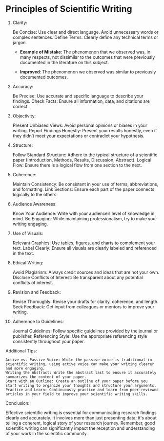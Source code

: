 # Principles of Scientific Writing

1. Clarity:

    Be Concise: Use clear and direct language. Avoid unnecessary words or complex sentences.
    Define Terms: Clearly define any technical terms or jargon.

   - **Example of Mistake**: The phenomenon that we observed was, in many respects, not dissimilar to the outcomes that were previously documented in the literature on this subject.

   - **Improved**: The phenomenon we observed was similar to previously documented outcomes.


3. Accuracy:

    Be Precise: Use accurate and specific language to describe your findings.
    Check Facts: Ensure all information, data, and citations are correct.

4. Objectivity:

    Present Unbiased Views: Avoid personal opinions or biases in your writing.
    Report Findings Honestly: Present your results honestly, even if they didn’t meet your expectations or contradict your hypothesis.

5. Structure:

    Follow Standard Structure: Adhere to the typical structure of a scientific paper (Introduction, Methods, Results, Discussion, Abstract).
    Logical Flow: Ensure there is a logical flow from one section to the next.

6. Coherence:

    Maintain Consistency: Be consistent in your use of terms, abbreviations, and formatting.
    Link Sections: Ensure each part of the paper connects logically to the others.

7. Audience Awareness:

    Know Your Audience: Write with your audience’s level of knowledge in mind.
    Be Engaging: While maintaining professionalism, try to make your writing engaging.

8. Use of Visuals:

    Relevant Graphics: Use tables, figures, and charts to complement your text.
    Label Clearly: Ensure all visuals are clearly labeled and referenced in the text.

9. Ethical Writing:

    Avoid Plagiarism: Always credit sources and ideas that are not your own.
    Disclose Conflicts of Interest: Be transparent about any potential conflicts of interest.

10. Revision and Feedback:

    Revise Thoroughly: Revise your drafts for clarity, coherence, and length.
    Seek Feedback: Get input from colleagues or mentors to improve your writing.

11. Adherence to Guidelines:

    Journal Guidelines: Follow specific guidelines provided by the journal or publisher.
    Referencing Style: Use the appropriate referencing style consistently throughout your paper.

Additional Tips:

    Active vs. Passive Voice: While the passive voice is traditional in scientific writing, using active voice can make your writing clearer and more engaging.
    Writing the Abstract: Write the abstract last to ensure it accurately summarizes the content of your paper.
    Start with an Outline: Create an outline of your paper before you start writing to organize your thoughts and structure your arguments.
    Practice and Learn: Continuously practice and learn from peer-reviewed articles in your field to improve your scientific writing skills.

Conclusion:

Effective scientific writing is essential for communicating research findings clearly and accurately. It involves more than just presenting data; it's about telling a coherent, logical story of your research journey. Remember, good scientific writing can significantly impact the reception and understanding of your work in the scientific community.
